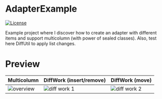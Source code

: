 # AdapterExample 
[![License](https://img.shields.io/badge/License-Apache_2.0-blue.svg)](https://opensource.org/licenses/Apache-2.0) 

Example project where I discover how to create an adapter with different items and support multicolumn (with power of sealed classes). Also, test here DiffUtil to apply list changes.

# Preview

| Multicolumn | DiffWork (insert/remove) | DiffWork (move) |
| --- | --- | --- |
| ![overview](https://user-images.githubusercontent.com/43184868/198287844-fe287b9f-c334-44d6-a88c-f98da6add9f0.gif) | ![diff work 1](https://user-images.githubusercontent.com/43184868/198288730-df7a9f7d-407a-4c74-bb44-3d10091d33e3.gif) | ![diff work 2](https://user-images.githubusercontent.com/43184868/198289563-79e13b3e-c5bb-4c91-9d5d-dceb149520f3.gif) |

